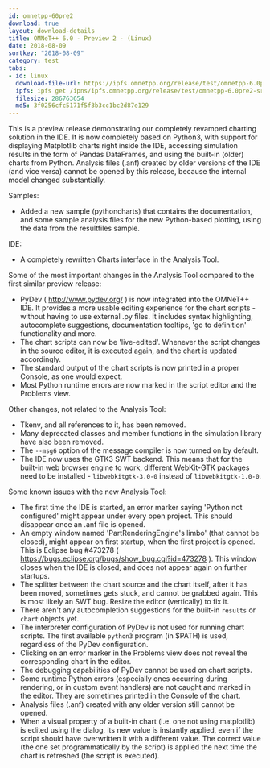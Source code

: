 ```yaml
---
id: omnetpp-60pre2
download: true
layout: download-details
title: OMNeT++ 6.0 - Preview 2 - (Linux)
date: 2018-08-09
sortkey: "2018-08-09"
category: test
tabs:
- id: linux
  download-file-url: https://ipfs.omnetpp.org/release/test/omnetpp-6.0pre2-src-linux.tgz
  ipfs: ipfs get /ipns/ipfs.omnetpp.org/release/test/omnetpp-6.0pre2-src-linux.tgz
  filesize: 286763654
  md5: 3f0256cfc5171f5f3b3cc1bc2d87e129
---
```


This is a preview release demonstrating our completely revamped charting
solution in the IDE. It is now completely based on Python3, with support for
displaying Matplotlib charts right inside the IDE, accessing simulation results
in the form of Pandas DataFrames, and using the built-in (older) charts from
Python. Analysis files (.anf) created by older versions of the IDE (and vice
versa) cannot be opened by this release, because the internal model changed
substantially.

Samples:

- Added a new sample (pythoncharts) that contains the documentation, and some
  sample analysis files for the new Python-based plotting, using the data from
  the resultfiles sample.

IDE:

- A completely rewritten Charts interface in the Analysis Tool.

Some of the most important changes in the Analysis Tool compared to the first
similar preview release:

- PyDev ( http://www.pydev.org/ ) is now integrated into the OMNeT++ IDE. It
  provides a more usable editing experience for the chart scripts - without
  having to use external .py files. It includes syntax highlighting,
  autocomplete suggestions, documentation tooltips, 'go to definition'
  functionality and more.
- The chart scripts can now be 'live-edited'. Whenever the script changes in the
  source editor, it is executed again, and the chart is updated accordingly.
- The standard output of the chart scripts is now printed in a proper Console,
  as one would expect.
- Most Python runtime errors are now marked in the script editor and the
  Problems view.

Other changes, not related to the Analysis Tool:

- Tkenv, and all references to it, has been removed.
- Many deprecated classes and member functions in the simulation library have
  also been removed.
- The `--msg6` option of the message compiler is now turned on by default.
- The IDE now uses the GTK3 SWT backend. This means that for the built-in web
  browser engine to work, different WebKit-GTK packages need to be installed -
  `libwebkitgtk-3.0-0` instead of `libwebkitgtk-1.0-0`.

Some known issues with the new Analysis Tool:

- The first time the IDE is started, an error marker saying 'Python not
  configured' might appear under every open project. This should disappear once
  an .anf file is opened.
- An empty window named 'PartRenderingEngine's limbo' (that cannot be closed),
  might appear on first startup, when the first project is opened. This is
  Eclipse bug #473278 ( https://bugs.eclipse.org/bugs/show_bug.cgi?id=473278 ).
  This window closes when the IDE is closed, and does not appear again on
  further startups.
- The splitter between the chart source and the chart itself, after it has been
  moved, sometimes gets stuck, and cannot be grabbed again. This is most likely
  an SWT bug. Resize the editor (vertically) to fix it.
- There aren't any autocompletion suggestions for the built-in `results` or
  `chart` objects yet.
- The interpreter configuration of PyDev is not used for running chart scripts.
  The first available `python3` program (in $PATH) is used, regardless of the
  PyDev configuration.
- Clicking on an error marker in the Problems view does not reveal the
  corresponding chart in the editor.
- The debugging capabilities of PyDev cannot be used on chart scripts.
- Some runtime Python errors (especially ones occurring during rendering, or in
  custom event handlers) are not caught and marked in the editor. They are
  sometimes printed in the Console of the chart.
- Analysis files (.anf) created with any older version still cannot be opened.
- When a visual property of a built-in chart (i.e. one not using matplotlib) is
  edited using the dialog, its new value is instantly applied, even if the
  script should have overwritten it with a different value. The correct value
  (the one set programmatically by the script) is applied the next time the
  chart is refreshed (the script is executed).
